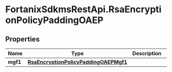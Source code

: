 # FortanixSdkmsRestApi.RsaEncryptionPolicyPaddingOAEP

## Properties
Name | Type | Description | Notes
------------ | ------------- | ------------- | -------------
**mgf1** | [**RsaEncryptionPolicyPaddingOAEPMgf1**](RsaEncryptionPolicyPaddingOAEPMgf1.md) |  | [optional] 


